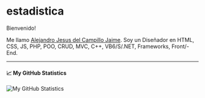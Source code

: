 # estadistica

Bienvenido!

Me llamo [Alejandro Jesus del Campillo Jaime](https://www.facebook.com/m.informatica2k.com.ar/). 
Soy un Diseñador en HTML, CSS, JS, PHP, POO, CRUD, MVC, C++, VB6/S/.NET, Frameworks, Front/-End.

---

#### 📈 My GitHub Statistics

![My GitHub Statistics](https://github-readme-stats.vercel.app/api?username=informaticacba&show_icons=true&count_private=true&hide_title=true)
